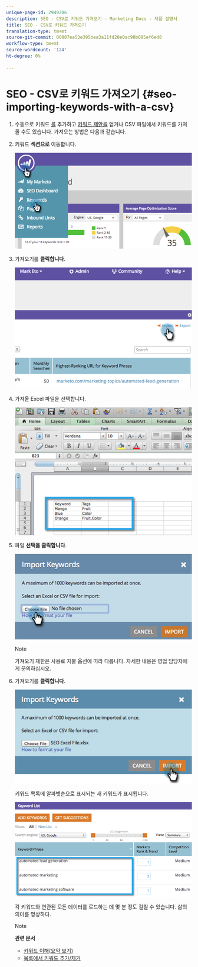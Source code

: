 ```yaml
---
unique-page-id: 2949206
description: SEO - CSV로 키워드 가져오기 - Marketing Docs - 제품 설명서
title: SEO - CSV로 키워드 가져오기
translation-type: tm+mt
source-git-commit: 00887ea53e395bea3a11fd28e0ac98b085ef6ed8
workflow-type: tm+mt
source-wordcount: '124'
ht-degree: 0%

---
```



# SEO - CSV로 키워드 가져오기 {#seo-importing-keywords-with-a-csv}

1. 수동으로 키워드 [를](seo-add-keywords.md) 추가하고 [키워드 제안을](seo-get-suggested-keywords.md) 얻거나 CSV 파일에서 키워드를 가져올 수도 있습니다. 가져오는 방법은 다음과 같습니다.
1. 키워드 **섹션으로** 이동합니다.

   ![](assets/image2014-9-18-11-3a44-3a25.png)

1. 가져오기를 **클릭합니다**.

   ![](assets/image2014-9-18-11-3a44-3a36.png)

1. 가져올 Excel 파일을 선택합니다.

   ![](assets/image2014-9-18-11-3a44-3a42.png)

1. 파일 **선택을 클릭합니다**.

   ![](assets/image2014-9-18-11-3a44-3a46.png)

   >[!NOTE]
   >
   >가져오기 제한은 사용료 지불 옵션에 따라 다릅니다. 자세한 내용은 영업 담당자에게 문의하십시오.

1. 가져오기를 **클릭합니다**.

   ![](assets/image2014-9-18-11-3a45-3a25.png)

   키워드 목록에 알파벳순으로 표시되는 새 키워드가 표시됩니다.

   ![](assets/image2014-9-18-11-3a45-3a30.png)

   각 키워드와 연관된 모든 데이터를 로드하는 데 몇 분 정도 걸릴 수 있습니다. 삶의 의미를 명상하다.

   >[!NOTE]
   >
   >**관련 문서**
   >
   >    
   >    
   >    * [키워드 이해(요약 보기)](seo-understanding-keywords.md)
   >    * [목록에서 키워드 추가/제거](seo-add-remove-keywords-from-a-list.md)


